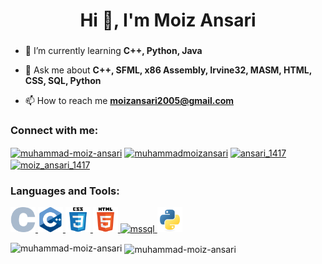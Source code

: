 <!--## Hi there 👋-->

<!--
**muhammad-moiz-ansari/muhammad-moiz-ansari** is a ✨ _special_ ✨ repository because its `README.md` (this file) appears on your GitHub profile.

Here are some ideas to get you started:

- 🔭 I’m currently working on ...
- 🌱 I’m currently learning ...
- 👯 I’m looking to collaborate on ...
- 🤔 I’m looking for help with ...
- 💬 Ask me about ...
- 📫 How to reach me: ...
- 😄 Pronouns: ...
- ⚡ Fun fact: ...
-->

<h1 align="center">Hi 👋, I'm Moiz Ansari</h1>
<h3 align="center"></h3>

<!-- 
<p align="left"> <a href="https://github.com/ryo-ma/github-profile-trophy"><img src="https://github-profile-trophy.vercel.app/?username=muhammad-moiz-ansari" alt="muhammad-moiz-ansari" /></a> </p>
-->

<!-- - 🔭 I’m currently working on **-** -->

- 🌱 I’m currently learning **C++, Python, Java**

<!-- - 👯 I’m looking to collaborate on **-**

- 👨‍💻 All of my projects are available at [-](-) -->

- 💬 Ask me about **C++, SFML, x86 Assembly, Irvine32, MASM, HTML, CSS, SQL, Python**

- 📫 How to reach me **moizansari2005@gmail.com**

<!-- - 📄 Know about my experiences [-](-) -->

<h3 align="left">Connect with me:</h3>
<p align="left">
<a href="https://linkedin.com/in/muhammad-moiz-ansari" target="blank"><img align="center" src="https://raw.githubusercontent.com/rahuldkjain/github-profile-readme-generator/master/src/images/icons/Social/linked-in-alt.svg" alt="muhammad-moiz-ansari" height="30" width="40" /></a>
<a href="https://kaggle.com/muhammadmoizansari" target="blank"><img align="center" src="https://raw.githubusercontent.com/rahuldkjain/github-profile-readme-generator/master/src/images/icons/Social/kaggle.svg" alt="muhammadmoizansari" height="30" width="40" /></a>
<a href="https://instagram.com/ansari_1417" target="blank"><img align="center" src="https://raw.githubusercontent.com/rahuldkjain/github-profile-readme-generator/master/src/images/icons/Social/instagram.svg" alt="ansari_1417" height="30" width="40" /></a>
<a href="https://www.leetcode.com/moiz_ansari_1417" target="blank"><img align="center" src="https://raw.githubusercontent.com/rahuldkjain/github-profile-readme-generator/master/src/images/icons/Social/leet-code.svg" alt="moiz_ansari_1417" height="30" width="40" /></a>
</p>

<h3 align="left">Languages and Tools:</h3>
<p align="left"> <a href="https://www.cprogramming.com/" target="_blank" rel="noreferrer"> <img src="https://raw.githubusercontent.com/devicons/devicon/master/icons/c/c-original.svg" alt="c" width="40" height="40"/> </a> <a href="https://www.w3schools.com/cpp/" target="_blank" rel="noreferrer"> <img src="https://raw.githubusercontent.com/devicons/devicon/master/icons/cplusplus/cplusplus-original.svg" alt="cplusplus" width="40" height="40"/> </a> <a href="https://www.w3schools.com/css/" target="_blank" rel="noreferrer"> <img src="https://raw.githubusercontent.com/devicons/devicon/master/icons/css3/css3-original-wordmark.svg" alt="css3" width="40" height="40"/> </a> <a href="https://www.w3.org/html/" target="_blank" rel="noreferrer"> <img src="https://raw.githubusercontent.com/devicons/devicon/master/icons/html5/html5-original-wordmark.svg" alt="html5" width="40" height="40"/> </a> <a href="https://www.microsoft.com/en-us/sql-server" target="_blank" rel="noreferrer"> <img src="https://www.svgrepo.com/show/303229/microsoft-sql-server-logo.svg" alt="mssql" width="40" height="40"/> </a> <a href="https://www.python.org" target="_blank" rel="noreferrer"> <img src="https://raw.githubusercontent.com/devicons/devicon/master/icons/python/python-original.svg" alt="python" width="40" height="40"/> </a> </p>

<p><img align="left" src="https://github-readme-stats.vercel.app/api/top-langs?username=muhammad-moiz-ansari&show_icons=true&locale=en&layout=compact" alt="muhammad-moiz-ansari" /></p> 

<p>&nbsp;<img align="center" src="https://github-readme-stats.vercel.app/api?username=muhammad-moiz-ansari&show_icons=true&locale=en" alt="muhammad-moiz-ansari" /></p>
